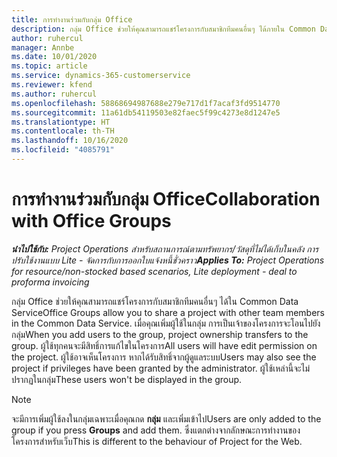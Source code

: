 ```yaml
---
title: การทำงานร่วมกับกลุ่ม Office
description: กลุ่ม Office ช่วยให้คุณสามารถแชร์โครงการกับสมาชิกทีมคนอื่นๆ ได้ภายใน Common Data Service
author: ruhercul
manager: Annbe
ms.date: 10/01/2020
ms.topic: article
ms.service: dynamics-365-customerservice
ms.reviewer: kfend
ms.author: ruhercul
ms.openlocfilehash: 58868694987688e279e717d1f7acaf3fd9514770
ms.sourcegitcommit: 11a61db54119503e82faec5f99c4273e8d1247e5
ms.translationtype: HT
ms.contentlocale: th-TH
ms.lasthandoff: 10/16/2020
ms.locfileid: "4085791"
---
```

# <a name="collaboration-with-office-groups"></a><span data-ttu-id="592ce-103">การทำงานร่วมกับกลุ่ม Office</span><span class="sxs-lookup"><span data-stu-id="592ce-103">Collaboration with Office Groups</span></span>

<span data-ttu-id="592ce-104">_**นำไปใช้กับ:** Project Operations สำหรับสถานการณ์ตามทรัพยากร/วัสดุที่ไม่ได้เก็บในคลัง การปรับใช้งานแบบ Lite - จัดการกับการออกใบแจ้งหนี้ชั่วคราว_</span><span class="sxs-lookup"><span data-stu-id="592ce-104">_**Applies To:** Project Operations for resource/non-stocked based scenarios, Lite deployment - deal to proforma invoicing_</span></span>

<span data-ttu-id="592ce-105">กลุ่ม Office ช่วยให้คุณสามารถแชร์โครงการกับสมาชิกทีมคนอื่นๆ ได้ใน Common Data Service</span><span class="sxs-lookup"><span data-stu-id="592ce-105">Office Groups allow you to share a project with other team members in the Common Data Service.</span></span> <span data-ttu-id="592ce-106">เมื่อคุณเพิ่มผู้ใช้ในกลุ่ม การเป็นเจ้าของโครงการจะโอนไปยังกลุ่ม</span><span class="sxs-lookup"><span data-stu-id="592ce-106">When you add users to the group, project ownership transfers to the group.</span></span> <span data-ttu-id="592ce-107">ผู้ใช้ทุกคนจะมีสิทธิ์การแก้ไขในโครงการ</span><span class="sxs-lookup"><span data-stu-id="592ce-107">All users will have edit permission on the project.</span></span> <span data-ttu-id="592ce-108">ผู้ใช้อาจเห็นโครงการ หากได้รับสิทธิ์จากผู้ดูแลระบบ</span><span class="sxs-lookup"><span data-stu-id="592ce-108">Users may also see the project if privileges have been granted by the administrator.</span></span> <span data-ttu-id="592ce-109">ผู้ใช้เหล่านี้จะไม่ปรากฏในกลุ่ม</span><span class="sxs-lookup"><span data-stu-id="592ce-109">These users won't be displayed in the group.</span></span>

> [!NOTE] 
> <span data-ttu-id="592ce-110">จะมีการเพิ่มผู้ใช้ลงในกลุ่มเฉพาะเมื่อคุณกด **กลุ่ม** และเพิ่มเข้าไป</span><span class="sxs-lookup"><span data-stu-id="592ce-110">Users are only added to the group if you press **Groups** and add them.</span></span> <span data-ttu-id="592ce-111">ซึ่งแตกต่างจากลักษณะการทำงานของโครงการสำหรับเว็บ</span><span class="sxs-lookup"><span data-stu-id="592ce-111">This is different to the behaviour of Project for the Web.</span></span> 

